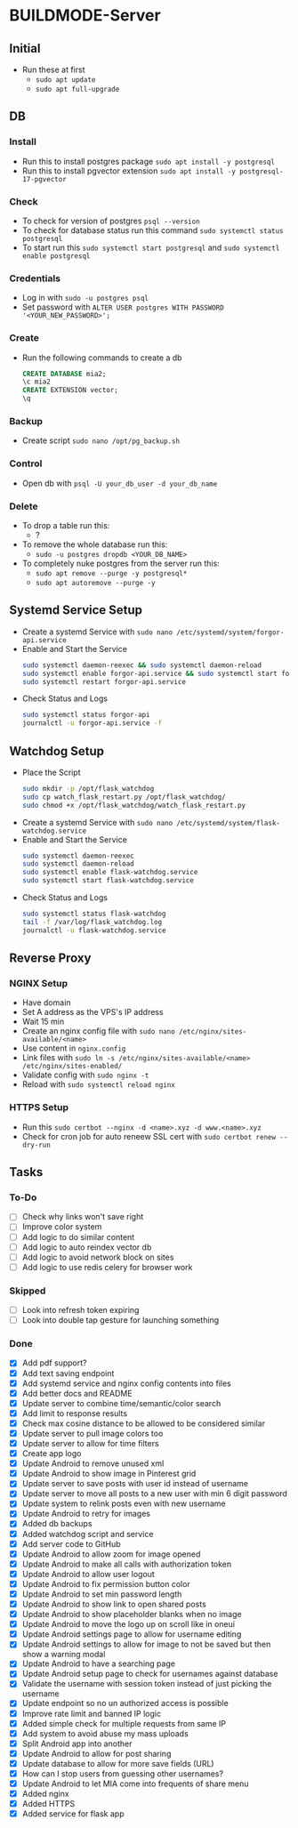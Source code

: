# BUILDMODE-Server

## Initial
- Run these at first
    - `sudo apt update`
    - `sudo apt full-upgrade`

## DB

### Install
- Run this to install postgres package `sudo apt install -y postgresql`
- Run this to install pgvector extension `sudo apt install -y postgresql-17-pgvector`

### Check
- To check for version of postgres `psql --version`
- To check for database status run this command `sudo systemctl status postgresql`
- To start run this `sudo systemctl start postgresql` and `sudo systemctl enable postgresql`

### Credentials
- Log in with `sudo -u postgres psql`
- Set password with `ALTER USER postgres WITH PASSWORD '<YOUR_NEW_PASSWORD>';`

### Create
- Run the following commands to create a db
    ```sql
    CREATE DATABASE mia2;
    \c mia2
    CREATE EXTENSION vector;
    \q
    ```

### Backup

- Create script `sudo nano /opt/pg_backup.sh`

### Control
- Open db with `psql -U your_db_user -d your_db_name`

### Delete
- To drop a table run this:
    - ?
- To remove the whole database run this:
    - `sudo -u postgres dropdb <YOUR_DB_NAME>`
- To completely nuke postgres from the server run this:
    - `sudo apt remove --purge -y postgresql*`
    - `sudo apt autoremove --purge -y`

## Systemd Service Setup

- Create a systemd Service with `sudo nano /etc/systemd/system/forgor-api.service`
- Enable and Start the Service
    ```bash
    sudo systemctl daemon-reexec && sudo systemctl daemon-reload
    sudo systemctl enable forgor-api.service && sudo systemctl start forgor-api.service
    sudo systemctl restart forgor-api.service
    ```
- Check Status and Logs
    ```bash
    sudo systemctl status forgor-api
    journalctl -u forgor-api.service -f
    ```

## Watchdog Setup

- Place the Script
    ```bash
    sudo mkdir -p /opt/flask_watchdog
    sudo cp watch_flask_restart.py /opt/flask_watchdog/
    sudo chmod +x /opt/flask_watchdog/watch_flask_restart.py
    ```
- Create a systemd Service with `sudo nano /etc/systemd/system/flask-watchdog.service`
- Enable and Start the Service
    ```bash
    sudo systemctl daemon-reexec
    sudo systemctl daemon-reload
    sudo systemctl enable flask-watchdog.service
    sudo systemctl start flask-watchdog.service
    ```
- Check Status and Logs
    ```bash
    sudo systemctl status flask-watchdog
    tail -f /var/log/flask_watchdog.log
    journalctl -u flask-watchdog.service
    ```

## Reverse Proxy

### NGINX Setup
- Have domain
- Set A address as the VPS's IP address
- Wait 15 min
- Create an nginx config file with `sudo nano /etc/nginx/sites-available/<name>` 
- Use content in `nginx.config`
- Link files with `sudo ln -s /etc/nginx/sites-available/<name> /etc/nginx/sites-enabled/`
- Validate config with `sudo nginx -t`
- Reload with `sudo systemctl reload nginx`

### HTTPS Setup
- Run this `sudo certbot --nginx -d <name>.xyz -d www.<name>.xyz`
- Check for cron job for auto reneew SSL cert with `sudo certbot renew --dry-run`

## Tasks

### To-Do
- [ ] Check why links won't save right
- [ ] Improve color system
- [ ] Add logic to do similar content
- [ ] Add logic to auto reindex vector db
- [ ] Add logic to avoid network block on sites
- [ ] Add logic to use redis celery for browser work

### Skipped
- [ ] Look into refresh token expiring
- [ ] Look into double tap gesture for launching something

### Done
- [x] Add pdf support?
- [x] Add text saving endpoint
- [x] Add systemd service and nginx config contents into files
- [x] Add better docs and README
- [x] Update server to combine time/semantic/color search
- [x] Add limit to response results
- [x] Check max cosine distance to be allowed to be considered similar
- [x] Update server to pull image colors too
- [x] Update server to allow for time filters
- [x] Create app logo
- [x] Update Android to remove unused xml
- [x] Update Android to show image in Pinterest grid
- [x] Update server to save posts with user id instead of username
- [x] Update server to move all posts to a new user with min 6 digit password 
- [x] Update system to relink posts even with new username
- [x] Update Android to retry for images
- [x] Added db backups
- [x] Added watchdog script and service
- [x] Add server code to GitHub
- [x] Update Android to allow zoom for image opened
- [x] Update Android to make all calls with authorization token
- [x] Update Android to allow user logout
- [x] Update Android to fix permission button color
- [x] Update Android to set min password length
- [x] Update Android to show link to open shared posts
- [x] Update Android to show placeholder blanks when no image
- [x] Update Android to move the logo up on scroll like in oneui
- [x] Update Android settings page to allow for username editing
- [x] Update Android settings to allow for image to not be saved but then show a warning modal
- [x] Update Android to have a searching page 
- [x] Update Android setup page to check for usernames against database
- [x] Validate the username with session token instead of just picking the username
- [x] Update endpoint so no un authorized access is possible
- [x] Improve rate limit and banned IP logic
- [x] Added simple check for multiple requests from same IP
- [x] Add system to avoid abuse my mass uploads
- [x] Split Android app into another
- [x] Update Android to allow for post sharing
- [x] Update database to allow for more save fields (URL)
- [x] How can I stop users from guessing other usernames?
- [x] Update Android to let MIA come into frequents of share menu
- [x] Added nginx
- [x] Added HTTPS
- [x] Added service for flask app